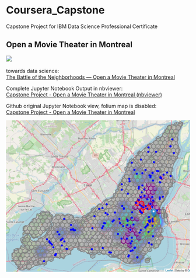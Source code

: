 # Coursera_Capstone
Capstone Project for IBM Data Science Professional Certificate

## Open a Movie Theater in Montreal
<img src="https://media-exp1.licdn.com/dms/image/C560BAQGbBQ_c_xs6Xw/company-logo_200_200/0?e=2159024400&v=beta&t=nFo7S2lsoCDf3nuvF0BFkb8_aS1VM4iJACoN6RLyxwc" width="50">

towards data science:  
 [The Battle of the Neighborhoods — Open a Movie Theater in Montreal](https://towardsdatascience.com/the-battle-of-the-neighborhoods-open-a-movie-theater-in-montreal-355cf5c679b8)

Complete Jupyter Notebook Output in nbviewer:  
[Capstone Project - Open a Movie Theater in Montreal (nbviewer)](https://nbviewer.jupyter.org/github/kyokin78/Coursera_Capstone/blob/project/CapstoneProject_OpenCinemaInMontreal.ipynb)

Github original Jupyter Notebook view, folium map is disabled:  
[Capstone Project - Open a Movie Theater in Montreal](https://github.com/kyokin78/Coursera_Capstone/blob/project/CapstoneProject_OpenCinemaInMontreal.ipynb)

![5 best choices](./screenshots/recommendations.png)
